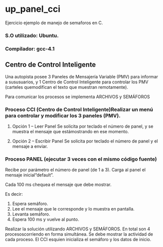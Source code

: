 # up_panel_cci

Ejercicio ejemplo de manejo de semaforos en C.

### S.O utilizado: Ubuntu.

### Compilador: gcc-4.1

## Centro de Control Inteligente

Una autopista posee 3 Paneles de Mensajería Variable (PMV) para informar a sususuarios, y 1 Centro de Control Inteligente para controlar los PMV (carteles quemodifican el texto que muestran remotamente).

Para comunicar los procesos se implementa ARCHIVOS y SEMÁFOROS

### Proceso CCI (Centro de Control Inteligente)Realizar un menú para controlar y modificar los 3 paneles (PMV).

1. Opción 1 – Leer Panel
   Se solicita por teclado el número de panel, y se muestra el mensaje que estámostrando en ese momento.
   
3. Opción 2 – Escribir Panel
   Se solicita por teclado el número de panel y el mensaje a enviar.

### Proceso PANEL (ejecutar 3 veces con el mismo código fuente)

Recibe por parámetro el número de panel (de 1 a 3). Carga al panel el mensaje inicial“default”.

Cada 100 ms chequea el mensaje que debe mostrar. 

Es decir:
1. Espera semáforo.
2. Lee el mensaje que le corresponde y lo muestra en pantalla.
3. Levanta semáforo.
4. Espera 100 ms y vuelve al punto.

Realizar la solución utilizando ARCHIVOS y SEMÁFOROS. En total son 4 procesoscorriendo en forma simultánea. Se debe mostrar la actividad de cada proceso. El CCI esquien inicializa el semáforo y los datos de inicio.

